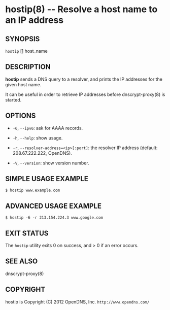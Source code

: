 hostip(8) -- Resolve a host name to an IP address
=================================================

## SYNOPSIS

`hostip` [<options>] host_name

## DESCRIPTION

**hostip** sends a DNS query to a resolver, and prints the IP
addresses for the given host name.

It can be useful in order to retrieve IP addresses before
dnscrypt-proxy(8) is started.

## OPTIONS

  * `-6`, `--ipv6`: ask for AAAA records.

  * `-h`, `--help`: show usage.

  * `-r`, `--resolver-address=<ip>[:port]`: the resolver IP address
(default: 208.67.222.222, OpenDNS).

  * `-V`, `--version`: show version number.

## SIMPLE USAGE EXAMPLE

    $ hostip www.example.com

## ADVANCED USAGE EXAMPLE

    $ hostip -6 -r 213.154.224.3 www.google.com

## EXIT STATUS

The `hostip` utility exits 0 on success, and > 0 if an error occurs.

## SEE ALSO

dnscrypt-proxy(8)

## COPYRIGHT

hostip is Copyright (C) 2012 OpenDNS, Inc.
`http://www.opendns.com/`

